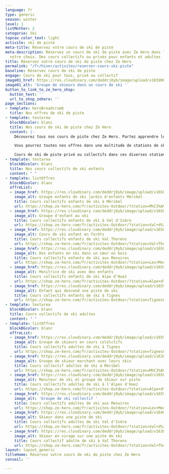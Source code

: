 ```yaml
---
language: fr
type: generic
season: winter
level: 1
listMother: 2
categorie: Ski
topnav_color_text: light
activite: ski de piste
meta-title: Réservez votre cours de ski de piste
meta-description: Réservez un cours de ski de piste avec Ze Hero dans la station de
  votre choix. Des cours collectifs ou privés pour enfants et adultes
title: Réservez votre cours de ski de piste chez Ze Hero
permalink: "/fr/hiver/activites/reserver-cours-ski-piste"
baseline: Réservez cours de ski de piste
engage: Cours de ski pour tous, privé ou collectif
image01_href: https://res.cloudinary.com/deddrj0yb/image/upload/v1659001434/website/winter/_S9C8408.jpg
image01_alt: 'Groupe de skieurs dans un cours de ski '
button_to_link_to_ze_hero_shop:
  button_text: ''
  url_to_shop_zehero: ''
page_sections:
- template: heroBreadcrumb
  title: Nos offres de ski de piste
- template: textarea
  blockBGcolor: blanc
  title: Nos cours de ski de piste chez Ze Hero
  content: |-
    Découvrez tous nos cours de piste chez Ze Hero. Partez apprendre le ski, progresser ou même vous perfectionner dans le ski de piste ou le ski alpin. Nous vous proposons un choix varié de cours de ski pour tous les niveaux. Vous trouverez des cours pour les tout-petits avec la mise en place de cours de ski dans un jardin d’enfants. Mais vous pourrez également réserver des cours de ski pour les enfants ainsi que les adolescents. Réservez également des cours de ski pour les adultes quel que soit votre niveau.

    Vous pourrez toutes nos offres dans une multitude de stations de ski tel que Val Thorens, Courchevel, Méribel, Val d'Isère, Tignes, l'Alpe d'Huez.

    Cours de ski de piste privé ou collectifs dans ces diverses stations, voici toutes nos offres pour vous :
- template: textarea
  blockBGcolor: blanc
  title: Nos cours collectifs de ski enfants
  content: " "
- template: listOffres
  blockBGcolor: blanc
  offreList:
  - image_href: https://res.cloudinary.com/deddrj0yb/image/upload/v1658996211/website/winter/274304879_9815804441824272_4635561574557194954_n.jpg
    image_alt: Groupe enfants de ski jardin d'enfants Méribel
    title: Cours collectifs enfants de ski à Méribel
    url: https://shop.ze-hero.com/fr/activites-Outdoor/?station=M%C3%A9ribel&calessonstype=Cours+collectif&catypegenderlistsummer=Enfant&calessonsactivitytype=Ski&start-date=
  - image_href: https://res.cloudinary.com/deddrj0yb/image/upload/v1658996206/website/winter/272330231_9636082283129823_3776211539232788480_n.jpg
    image_alt: Groupe d'enfant au ski
    title: Cours collectifs enfants de ski à Val d'Isère
    url: https://shop.ze-hero.com/fr/activites-Outdoor/?station=Val+d%27Is%C3%A8re&calessonstype=Cours+collectif&catypegenderlistsummer=Enfant&calessonsactivitytype=Ski&start-date=
  - image_href: https://res.cloudinary.com/deddrj0yb/image/upload/v1658996211/website/winter/274304879_9815804441824272_4635561574557194954_n.jpg
    image_alt: Cours de ski enfant en forêts
    title: Cours collectifs enfants de ski Val Thorens
    url: https://shop.ze-hero.com/fr/activites-Outdoor/?station=Val+Thorens&calessonstype=Cours+collectif&catypegenderlistsummer=Enfant&calessonsactivitytype=Ski&start-date=
  - image_href: https://res.cloudinary.com/deddrj0yb/image/upload/v1658996201/website/winter/271138277_9504656022939117_4665647267077091834_n.jpg
    image_alt: Des enfants en ski dans un cœur en bois
    title: Cours collectifs enfants de ski aux Menuires
    url: https://shop.ze-hero.com/fr/activites-Outdoor/?station=Les+Menuires&calessonstype=Cours+collectif&catypegenderlistsummer=Enfant&calessonsactivitytype=Ski&start-date=
  - image_href: https://res.cloudinary.com/deddrj0yb/image/upload/v1659354930/website/winter/1528750.jpg
    image_alt: Monitrice de ski avec des enfants
    title: Cours collectifs enfants de ski Alpe d'Huez
    url: https://shop.ze-hero.com/fr/activites-Outdoor/?station=Alpe+d%27Huez&calessonstype=Cours+collectif&catypegenderlistsummer=Enfant&calessonsactivitytype=Ski&start-date=
  - image_href: https://res.cloudinary.com/deddrj0yb/image/upload/v1659355015/website/winter/IMG_6997.jpg
    image_alt: Enfant qui descend une piste de ski
    title: Cours collectifs enfants de ski à Tignes
    url: https://shop.ze-hero.com/fr/activites-Outdoor/?station=Tignes&calessonstype=Cours+collectif&catypegenderlistsummer=Enfant&calessonsactivitytype=Ski&start-date=
- template: textarea
  blockBGcolor: blanc
  title: Cours collectifs de ski adultes
  content: " "
- template: listOffres
  blockBGcolor: blanc
  offreList:
  - image_href: https://res.cloudinary.com/deddrj0yb/image/upload/v1659001434/website/winter/_S9C8408.jpg
    image_alt: Groupe de skieurs en cours colelctifs
    title: Cours collectifs adultes de ski à Tignes
    url: https://shop.ze-hero.com/fr/activites-Outdoor/?station=Tignes&calessonstype=Cours+collectif&catypegenderlistsummer=Adulte&calessonsactivitytype=Ski&start-date=
  - image_href: https://res.cloudinary.com/deddrj0yb/image/upload/v1638883541/website/winter/Ski-marche-groupe_snuwan.jpg
    image_alt: Groupe de skieur marchant avec leurs skis
    title: Cours collectif adultes de ski à Méribel
    url: https://shop.ze-hero.com/fr/activites-Outdoor/?station=M%C3%A9ribel&calessonstype=Cours+collectif&catypegenderlistsummer=Adulte&calessonsactivitytype=Ski&start-date=
  - image_href: https://res.cloudinary.com/deddrj0yb/image/upload/v1658996210/website/winter/278543636_10062359407168773_4445107599426939386_n.jpg
    image_alt: Moniteur de ski et groupe de skieur sur piste
    title: Cours collectifs adultes de ski à l'Alpes d'Huez
    url: https://shop.ze-hero.com/fr/activites-Outdoor/?station=Alpe+d%27Huez&calessonstype=Cours+collectif&catypegenderlistsummer=Adulte&calessonsactivitytype=Ski&start-date=
  - image_href: https://res.cloudinary.com/deddrj0yb/image/upload/v1659357674/website/winter/248245560_9115998445138212_3763588150271873040_n.jpg
    image_alt: 'Groupe de ski collectif '
    title: Cours collectifs adultes de ski aux Menuires
    url: https://shop.ze-hero.com/fr/activites-Outdoor/?station=Les+Menuires&calessonstype=Cours+collectif&catypegenderlistsummer=Adulte&calessonsactivitytype=Ski&start-date=
  - image_href: https://res.cloudinary.com/deddrj0yb/image/upload/v1640090973/website/winter/nicolai-berntsen-OyP-8El8vWk-unsplash_pzgx3v.jpg
    image_alt: Skieur dans une piste de ski
    title: Cours collectifs adultes de ski Val d'Isère
    url: https://shop.ze-hero.com/fr/activites-Outdoor/?station=Val+d%27Is%C3%A8re&calessonstype=Cours+collectif&catypegenderlistsummer=Adulte&calessonsactivitytype=Ski&start-date=
  - image_href: https://res.cloudinary.com/deddrj0yb/image/upload/v1638883540/website/winter/Ski-descente-vitesse_tq4ywc.jpg
    image_alt: Skieur en virage sur une piste de ski
    title: Cours collectif adulte de ski à Val Thorens
    url: https://shop.ze-hero.com/fr/activites-Outdoor/?station=Val+Thorens&calessonstype=Cours+collectif&catypegenderlistsummer=Adulte&calessonsactivitytype=Ski&start-date=
layout: layout_generic
titleHome: Réservez votre cours de ski de piste chez Ze Hero
conseil: ''

---
```

